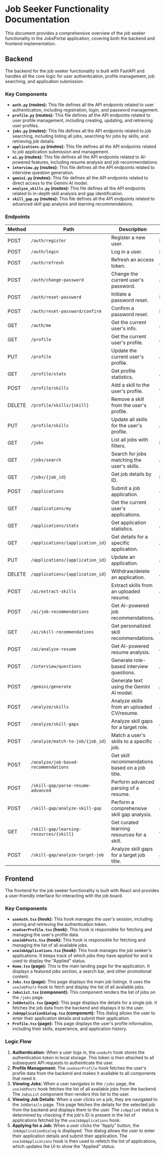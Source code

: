 # Job Seeker Functionality Documentation

This document provides a comprehensive overview of the job seeker functionality in the JobsPortal application, covering both the backend and frontend implementation.

## Backend

The backend for the job seeker functionality is built with FastAPI and handles all the core logic for user authentication, profile management, job searching, and application submission.

### Key Components

*   **`auth.py` (routes):** This file defines all the API endpoints related to user authentication, including registration, login, and password management.
*   **`profile.py` (routes):** This file defines all the API endpoints related to user profile management, including creating, updating, and retrieving user profiles.
*   **`jobs.py` (routes):** This file defines all the API endpoints related to job searching, including listing all jobs, searching for jobs by skills, and retrieving job details.
*   **`applications.py` (routes):** This file defines all the API endpoints related to job application submission and management.
*   **`ai.py` (routes):** This file defines all the API endpoints related to AI-powered features, including resume analysis and job recommendations.
*   **`interview.py` (routes):** This file defines all the API endpoints related to interview question generation.
*   **`gemini.py` (routes):** This file defines all the API endpoints related to direct access to the Gemini AI model.
*   **`analyze_skills.py` (routes):** This file defines all the API endpoints related to in-depth skill analysis and gap identification.
*   **`skill_gap.py` (routes):** This file defines all the API endpoints related to advanced skill gap analysis and learning recommendations.

### Endpoints

| Method | Path                          | Description                                     | User Role      |
|--------|-------------------------------|-------------------------------------------------|----------------|
| POST   | `/auth/register`              | Register a new user.                            | Public         |
| POST   | `/auth/login`                 | Log in a user.                                  | Public         |
| POST   | `/auth/refresh`               | Refresh an access token.                        | Authenticated  |
| POST   | `/auth/change-password`       | Change the current user's password.             | Authenticated  |
| POST   | `/auth/reset-password`        | Initiate a password reset.                      | Public         |
| POST   | `/auth/reset-password/confirm`| Confirm a password reset.                       | Public         |
| GET    | `/auth/me`                    | Get the current user's info.                    | Authenticated  |
| GET    | `/profile`                    | Get the current user's profile.                 | Authenticated  |
| PUT    | `/profile`                    | Update the current user's profile.              | Authenticated  |
| GET    | `/profile/stats`              | Get profile statistics.                         | Authenticated  |
| POST   | `/profile/skills`             | Add a skill to the user's profile.              | Authenticated  |
| DELETE | `/profile/skills/{skill}`     | Remove a skill from the user's profile.         | Authenticated  |
| PUT    | `/profile/skills`             | Update all skills for the user's profile.       | Authenticated  |
| GET    | `/jobs`                       | List all jobs with filters.                     | Public         |
| GET    | `/jobs/search`                | Search for jobs matching the user's skills.     | Authenticated  |
| GET    | `/jobs/{job_id}`              | Get job details by ID.                          | Public         |
| POST   | `/applications`               | Submit a job application.                       | Job Seeker     |
| GET    | `/applications/my`            | Get the current user's applications.            | Job Seeker     |
| GET    | `/applications/stats`         | Get application statistics.                     | Authenticated  |
| GET    | `/applications/{application_id}`| Get details for a specific application.         | Authenticated  |
| PUT    | `/applications/{application_id}`| Update an application.                          | Authenticated  |
| DELETE | `/applications/{application_id}`| Withdraw/delete an application.                 | Authenticated  |
| POST   | `/ai/extract-skills`          | Extract skills from an uploaded resume.         | Job Seeker     |
| POST   | `/ai/job-recommendations`     | Get AI-powered job recommendations.             | Job Seeker     |
| GET    | `/ai/skill-recommendations`   | Get personalized skill recommendations.         | Job Seeker     |
| POST   | `/ai/analyze-resume`          | Get AI-powered resume analysis.                 | Job Seeker     |
| POST   | `/interview/questions`        | Generate role-based interview questions.        | Authenticated  |
| POST   | `/gemini/generate`            | Generate text using the Gemini AI model.        | Authenticated  |
| POST   | `/analyze/skills`             | Analyze skills from an uploaded CV/resume.      | Job Seeker     |
| POST   | `/analyze/skill-gaps`         | Analyze skill gaps for a target role.           | Job Seeker     |
| POST   | `/analyze/match-to-job/{job_id}`| Match a user's skills to a specific job.        | Job Seeker     |
| POST   | `/analyze/job-based-recommendations`| Get skill recommendations based on a job title. | Job Seeker     |
| POST   | `/skill-gap/parse-resume-advanced`| Perform advanced parsing of a resume.           | Job Seeker     |
| POST   | `/skill-gap/analyze-skill-gap`| Perform a comprehensive skill gap analysis.     | Job Seeker     |
| GET    | `/skill-gap/learning-resources/{skill}`| Get curated learning resources for a skill.     | Job Seeker     |
| POST   | `/skill-gap/analyze-target-job`| Analyze skill gaps for a target job title.      | Job Seeker     |

## Frontend

The frontend for the job seeker functionality is built with React and provides a user-friendly interface for interacting with the job board.

### Key Components

*   **`useAuth.tsx` (hook):** This hook manages the user's session, including storing and retrieving the authentication token.
*   **`useUserProfile.tsx` (hook):** This hook is responsible for fetching and managing the user's profile data.
*   **`useJobPosts.tsx` (hook):** This hook is responsible for fetching and managing the list of all available jobs.
*   **`useJobApplications.tsx` (hook):** This hook manages the job seeker's applications. It keeps track of which jobs they have applied for and is used to display the "Applied" status.
*   **`Home.tsx` (page):** This is the main landing page for the application. It displays a featured jobs section, a search bar, and other promotional content.
*   **`Jobs.tsx` (page):** This page displays the main job listings. It uses the `useJobPosts` hook to fetch and display the list of all available jobs.
*   **`JobsList.tsx` (component):** This component renders the list of jobs on the `/jobs` page.
*   **`JobDetails.tsx` (page):** This page displays the details for a single job. It fetches the job data from the backend and displays it to the user.
*   **`JobApplicationDialog.tsx` (component):** This dialog allows the user to enter their application details and submit their application.
*   **`Profile.tsx` (page):** This page displays the user's profile information, including their skills, experience, and application history.

### Logic Flow

1.  **Authentication:** When a user logs in, the `useAuth` hook stores the authentication token in local storage. This token is then attached to all subsequent API requests to authenticate the user.
2.  **Profile Management:** The `useUserProfile` hook fetches the user's profile data from the backend and makes it available to all components that need it.
3.  **Viewing Jobs:** When a user navigates to the `/jobs` page, the `useJobPosts` hook fetches the list of all available jobs from the backend. The `JobsList` component then renders this list to the user.
4.  **Viewing Job Details:** When a user clicks on a job, they are navigated to the `JobDetails` page. This page fetches the details for the selected job from the backend and displays them to the user. The `isApplied` status is determined by checking if the job's ID is present in the list of applications fetched by the `useJobApplications` hook.
5.  **Applying for a Job:** When a user clicks the "Apply" button, the `JobApplicationDialog` is displayed. This dialog allows the user to enter their application details and submit their application. The `useJobApplications` hook is then used to refetch the list of applications, which updates the UI to show the "Applied" status.